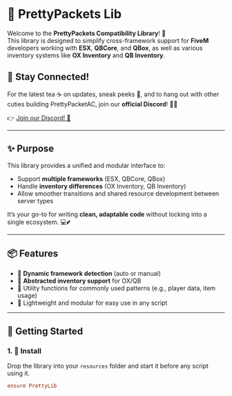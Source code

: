 # 🌸 PrettyPackets Lib

Welcome to the **PrettyPackets Compatibility Library**! 🎀  
This library is designed to simplify cross-framework support for **FiveM** developers working with **ESX**, **QBCore**, and **QBox**, as well as various inventory systems like **OX Inventory** and **QB Inventory**.

## 💬 Stay Connected!
For the latest tea ☕ on updates, sneak peeks 👀, and to hang out with other cuties building PrettyPacketAC, join our **official Discord**! 🎀✨

👉 [Join our Discord! 💬](https://discord.gg/XFwW3U42rK)

---

## ✨ Purpose

This library provides a unified and modular interface to:
- Support **multiple frameworks** (ESX, QBCore, QBox)
- Handle **inventory differences** (OX Inventory, QB Inventory)
- Allow smoother transitions and shared resource development between server types

It’s your go-to for writing **clean, adaptable code** without locking into a single ecosystem. 💻💕

---

## 📦 Features

- 🔌 **Dynamic framework detection** (auto or manual)
- 📁 **Abstracted inventory support** for OX/QB
- 🧠 Utility functions for commonly used patterns (e.g., player data, item usage)
- 🧼 Lightweight and modular for easy use in any script

---

## 🚀 Getting Started

### 1. 📂 Install

Drop the library into your `resources` folder and start it before any script using it.

```cfg
ensure PrettyLib
